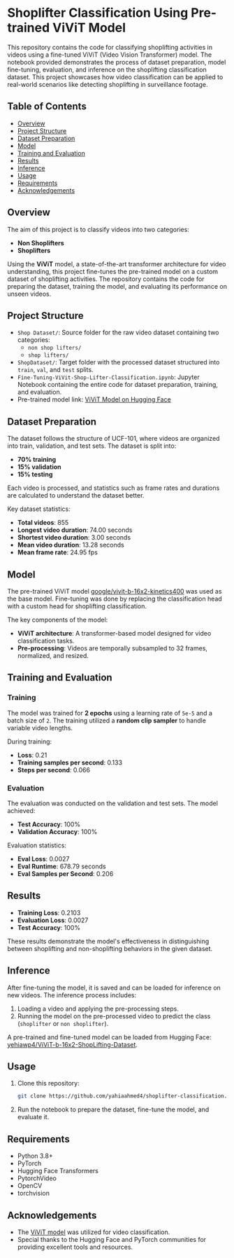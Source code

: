 # Shoplifter Classification Using Pre-trained ViViT Model

This repository contains the code for classifying shoplifting activities in videos using a fine-tuned ViViT (Video Vision Transformer) model. The notebook provided demonstrates the process of dataset preparation, model fine-tuning, evaluation, and inference on the shoplifting classification dataset. This project showcases how video classification can be applied to real-world scenarios like detecting shoplifting in surveillance footage.

## Table of Contents
- [Overview](#overview)
- [Project Structure](#project-structure)
- [Dataset Preparation](#dataset-preparation)
- [Model](#model)
- [Training and Evaluation](#training-and-evaluation)
- [Results](#results)
- [Inference](#inference)
- [Usage](#usage)
- [Requirements](#requirements)
- [Acknowledgements](#acknowledgements)

## Overview
The aim of this project is to classify videos into two categories: 
- **Non Shoplifters**
- **Shoplifters**

Using the **ViViT** model, a state-of-the-art transformer architecture for video understanding, this project fine-tunes the pre-trained model on a custom dataset of shoplifting activities. The repository contains the code for preparing the dataset, training the model, and evaluating its performance on unseen videos.

## Project Structure
- `Shop Dataset/`: Source folder for the raw video dataset containing two categories:
  - `non shop lifters/`
  - `shop lifters/`
- `ShopDataset/`: Target folder with the processed dataset structured into `train`, `val`, and `test` splits.
- `Fine-Tuning-ViVit-Shop-Lifter-Classification.ipynb`: Jupyter Notebook containing the entire code for dataset preparation, training, and evaluation.
- Pre-trained model link: [ViViT Model on Hugging Face](https://huggingface.co/google/vivit-b-16x2-kinetics400)

## Dataset Preparation
The dataset follows the structure of UCF-101, where videos are organized into train, validation, and test sets. The dataset is split into:
- **70% training**
- **15% validation**
- **15% testing**

Each video is processed, and statistics such as frame rates and durations are calculated to understand the dataset better.

Key dataset statistics:
- **Total videos**: 855
- **Longest video duration**: 74.00 seconds
- **Shortest video duration**: 3.00 seconds
- **Mean video duration**: 13.28 seconds
- **Mean frame rate**: 24.95 fps

## Model
The pre-trained ViViT model [google/vivit-b-16x2-kinetics400](https://huggingface.co/google/vivit-b-16x2-kinetics400) was used as the base model. Fine-tuning was done by replacing the classification head with a custom head for shoplifting classification.

The key components of the model:
- **ViViT architecture**: A transformer-based model designed for video classification tasks.
- **Pre-processing**: Videos are temporally subsampled to 32 frames, normalized, and resized.

## Training and Evaluation
### Training
The model was trained for **2 epochs** using a learning rate of `5e-5` and a batch size of `2`. The training utilized a **random clip sampler** to handle variable video lengths.

During training:
- **Loss**: 0.21
- **Training samples per second**: 0.133
- **Steps per second**: 0.066

### Evaluation
The evaluation was conducted on the validation and test sets. The model achieved:
- **Test Accuracy**: 100%
- **Validation Accuracy**: 100%

Evaluation statistics:
- **Eval Loss**: 0.0027
- **Eval Runtime**: 678.79 seconds
- **Eval Samples per Second**: 0.206

## Results
- **Training Loss**: 0.2103
- **Evaluation Loss**: 0.0027
- **Test Accuracy**: 100%

These results demonstrate the model's effectiveness in distinguishing between shoplifting and non-shoplifting behaviors in the given dataset.

## Inference
After fine-tuning the model, it is saved and can be loaded for inference on new videos. The inference process includes:
1. Loading a video and applying the pre-processing steps.
2. Running the model on the pre-processed video to predict the class (`shoplifter` or `non shoplifter`).

A pre-trained and fine-tuned model can be loaded from Hugging Face: [yehiawp4/ViViT-b-16x2-ShopLifting-Dataset](https://huggingface.co/yehiawp4/ViViT-b-16x2-ShopLifting-Dataset).

## Usage
1. Clone this repository:
   ```bash
   git clone https://github.com/yahiaahmed4/shoplifter-classification.git
   ```
2. Run the notebook to prepare the dataset, fine-tune the model, and evaluate it.

## Requirements
- Python 3.8+
- PyTorch
- Hugging Face Transformers
- PytorchVideo
- OpenCV
- torchvision

## Acknowledgements
- The [ViViT model](https://huggingface.co/google/vivit-b-16x2-kinetics400) was utilized for video classification.
- Special thanks to the Hugging Face and PyTorch communities for providing excellent tools and resources.

